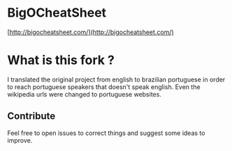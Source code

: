 BigOCheatSheet
==============
[http://bigocheatsheet.com/](http://bigocheatsheet.com/)

# What is this fork ?
I translated the original project from english to brazilian portuguese in order to reach portuguese speakers that doesn't speak english. Even the wikipedia urls were changed to portuguese websites.

## Contribute
Feel free to open issues to correct things and suggest some ideas to improve. 
